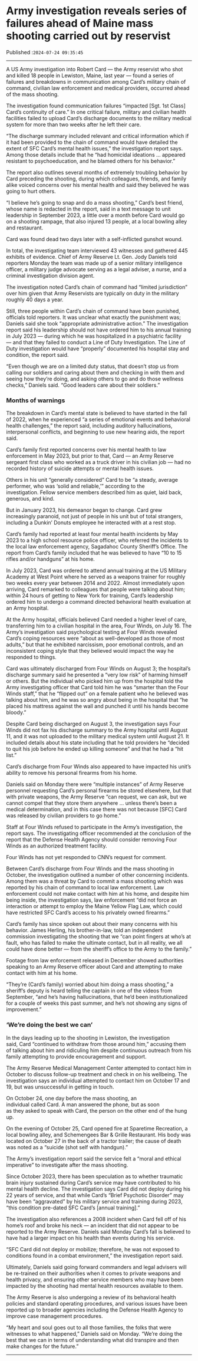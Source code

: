 # Army investigation reveals series of failures ahead of Maine mass shooting carried out by reservist

Published :`2024-07-24 09:35:45`

---

A US Army investigation into Robert Card — the Army reservist who shot and killed 18 people in Lewiston, Maine, last year — found a series of failures and breakdowns in communication among Card’s military chain of command, civilian law enforcement and medical providers, occurred ahead of the mass shooting.

The investigation found communication failures “impacted [Sgt. 1st Class] Card’s continuity of care.” In one critical failure, military and civilian health facilities failed to upload Card’s discharge documents to the military medical system for more than two weeks after he left their care.

“The discharge summary included relevant and critical information which if it had been provided to the chain of command would have detailed the extent of SFC Card’s mental health issues,” the investigation report says. Among those details include that he “had homicidal ideations … appeared resistant to psychoeducation, and he blamed others for his behavior.”

The report also outlines several months of extremely troubling behavior by Card preceding the shooting, during which colleagues, friends, and family alike voiced concerns over his mental health and said they believed he was going to hurt others.

“I believe he’s going to snap and do a mass shooting,” Card’s best friend, whose name is redacted in the report, said in a text message to unit leadership in September 2023, a little over a month before Card would go on a shooting rampage, that also injured 13 people, at a local bowling alley and restaurant.

Card was found dead two days later with a self-inflicted gunshot wound.

In total, the investigating team interviewed 43 witnesses and gathered 445 exhibits of evidence. Chief of Army Reserve Lt. Gen. Jody Daniels told reporters Monday the team was made up of a senior military intelligence officer, a military judge advocate serving as a legal adviser, a nurse, and a criminal investigation division agent.

The investigation noted Card’s chain of command had “limited jurisdiction” over him given that Army Reservists are typically on duty in the military roughly 40 days a year.

Still, three people within Card’s chain of command have been punished, officials told reporters. It was unclear what exactly the punishment was; Daniels said she took “appropriate administrative action.” The investigation report said his leadership should not have ordered him to his annual training in July 2023 — during which he was hospitalized in a psychiatric facility — and that they failed to conduct a Line of Duty Investigation. The Line of Duty investigation would have “properly” documented his hospital stay and condition, the report said.

“Even though we are on a limited duty status, that doesn’t stop us from calling our soldiers and caring about them and checking in with them and seeing how they’re doing, and asking others to go and do those wellness checks,” Daniels said. “Good leaders care about their soldiers.”

### Months of warnings

The breakdown in Card’s mental state is believed to have started in the fall of 2022, when he experienced “a series of emotional events and behavioral health challenges,” the report said, including auditory hallucinations, interpersonal conflicts, and beginning to use new hearing aids, the report said.

Card’s family first reported concerns over his mental health to law enforcement in May 2023, but prior to that, Card — an Army Reserve sergeant first class who worked as a truck driver in his civilian job — had no recorded history of suicide attempts or mental health issues.

Others in his unit “generally considered” Card to be “a steady, average performer, who was ‘solid and reliable,’” according to the investigation. Fellow service members described him as quiet, laid back, generous, and kind.

But in January 2023, his demeanor began to change. Card grew increasingly paranoid, not just of people in his unit but of total strangers, including a Dunkin’ Donuts employee he interacted with at a rest stop.

Card’s family had reported at least four mental health incidents by May 2023 to a high school resource police officer, who referred the incidents to the local law enforcement agency, Sagadahoc County Sheriff’s Office. The report from Card’s family included that he was believed to have “10 to 15 rifles and/or handguns” at his home.

In July 2023, Card was ordered to attend annual training at the US Military Academy at West Point where he served as a weapons trainer for roughly two weeks every year between 2014 and 2022. Almost immediately upon arriving, Card remarked to colleagues that people were talking about him; within 24 hours of getting to New York for training, Card’s leadership ordered him to undergo a command directed behavioral health evaluation at an Army hospital.

At the Army hospital, officials believed Card needed a higher level of care, transferring him to a civilian hospital in the area, Four Winds, on July 16. The Army’s investigation said psychological testing at Four Winds revealed Card’s coping resources were “about as well-developed as those of most adults,” but that he exhibited narcissism, poor emotional controls, and an inconsistent coping style that they believed would impact the way he responded to things.

Card was ultimately discharged from Four Winds on August 3; the hospital’s discharge summary said he presented a “very low risk” of harming himself or others. But the individual who picked him up from the hospital told the Army investigating officer that Card told him he was “smarter than the Four Winds staff,” that he “flipped out” on a female patient who he believed was talking about him, and he was so angry about being in the hospital that “he placed his mattress against the wall and punched it until his hands become bloody.”

Despite Card being discharged on August 3, the investigation says Four Winds did not fax his discharge summary to the Army hospital until August 11, and it was not uploaded to the military medical system until August 21. It included details about his state including that he told providers he “decided to quit his job before he ended up killing someone” and that he had a “hit list.”

Card’s discharge from Four Winds also appeared to have impacted his unit’s ability to remove his personal firearms from his home.

Daniels said on Monday there were “multiple instances” of Army Reserve personnel requesting Card’s personal firearms be stored elsewhere, but that with private weapons, the Army Reserve “can request, we can ask, but we cannot compel that they store them anywhere … unless there’s been a medical determination, and in this case there was not because [SFC] Card was released by civilian providers to go home.”

Staff at Four Winds refused to participate in the Army’s investigation, the report says. The investigating officer recommended at the conclusion of the report that the Defense Health Agency should consider removing Four Winds as an authorized treatment facility.

Four Winds has not yet responded to CNN’s request for comment.

Between Card’s discharge from Four Winds and the mass shooting in October, the investigation outlined a number of other concerning incidents. Among them was a threat by Card to commit a mass shooting which was reported by his chain of command to local law enforcement. Law enforcement could not make contact with him at his home, and despite him being inside, the investigation says, law enforcement “did not force an interaction or attempt to employ the Maine Yellow Flag Law, which could have restricted SFC Card’s access to his privately owned firearms.”

Card’s family has since spoken out about their many concerns with his behavior. James Herling, his brother-in-law, told an independent commission investigating the shooting that we “can point fingers at who’s at fault, who has failed to make the ultimate contact, but in all reality, we all could have done better — from the sheriff’s office to the Army to the family.”

Footage from law enforcement released in December showed authorities speaking to an Army Reserve officer about Card and attempting to make contact with him at his home.

“They’re (Card’s family) worried about him doing a mass shooting,” a sheriff’s deputy is heard telling the captain in one of the videos from September, “and he’s having hallucinations, that he’d been institutionalized for a couple of weeks this past summer, and he’s not showing any signs of improvement.”

### ‘We’re doing the best we can’

In the days leading up to the shooting in Lewiston, the investigation said, Card “continued to withdraw from those around him,” accusing them of talking about him and ridiculing him despite continuous outreach from his family attempting to provide encouragement and support.

The Army Reserve Medical Management Center attempted to contact him in October to discuss follow-up treatment and check in on his wellbeing. The investigation says an individual attempted to contact him on October 17 and 19, but was unsuccessful in getting in touch.

On October 24, one day before the mass shooting, an individual called Card. A man answered the phone, but as soon as they asked to speak with Card, the person on the other end of the hung up.

On the evening of October 25, Card opened fire at Sparetime Recreation, a local bowling alley, and Schemengees Bar & Grille Restaurant. His body was located on October 27 in the back of a tractor trailer; the cause of death was noted as a “suicide (shot self with handgun).”

The Army’s investigation report said the service felt a “moral and ethical imperative” to investigate after the mass shooting.

Since October 2023, there has been speculation as to whether traumatic brain injury sustained during Card’s service may have contributed to his mental health decline. The investigation says Card did not deploy during his 22 years of service, and that while Card’s “Brief Psychotic Disorder” may have been “aggravated” by his military service and training during 2023, “this condition pre-dated SFC Card’s [annual training].”

The investigation also references a 2008 incident when Card fell off of his home’s roof and broke his neck — an incident that did not appear to be reported to the Army Reserve. Daniels said Monday Card’s fall is believed to have had a larger impact on his health than events during his service.

“SFC Card did not deploy or mobilize; therefore, he was not exposed to conditions found in a combat environment,” the investigation report said.

Ultimately, Daniels said going forward commanders and legal advisers will be re-trained on their authorities when it comes to private weapons and health privacy, and ensuring other service members who may have been impacted by the shooting had mental health resources available to them.

The Army Reserve is also undergoing a review of its behavioral health policies and standard operating procedures, and various issues have been reported up to broader agencies including the Defense Health Agency to improve case management procedures.

“My heart and soul goes out to all those families, the folks that were witnesses to what happened,” Daniels said on Monday. “We’re doing the best that we can in terms of understanding what did transpire and then make changes for the future.”

---


